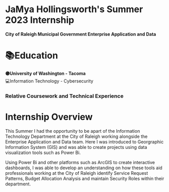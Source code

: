 # JaMya Hollingsworth's Summer 2023 Internship
**City of Raleigh Municipal Government Enterprise Application and Data**

# 📚Education
 <b>🟣University of Washington - Tacoma </b> <br/>
 💻Information Technology - Cybersecurity 
<h3>Relative Coursework and Technical Experience</h3>





<h1>Internship Overview</h1>
This Summer I had the opportunity to be apart of the Information Technology Department at the City of Raleigh 
working alongside the Enterprise Application and Data team. Here I was introduced to Georgraphic Information
System (GIS) and was able to create projects using data visualization tools such as Power Bi. </br>

Using Power Bi and other platforms such as ArcGIS to create interactive dashboards, I was able to develop an understanding 
on how these tools aid professionals working at the City of Raleigh identify Service Request Patterns, Budget Allocation Analysis and 
maintain Security Roles within their department.
